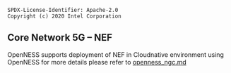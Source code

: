 ```text
SPDX-License-Identifier: Apache-2.0
Copyright (c) 2020 Intel Corporation
```

## Core Network 5G – NEF
OpenNESS supports deployment of NEF in Cloudnative environment using OpenNESS for more details please refer to [openness_ngc.md](https://github.com/otcshare/specs/blob/master/doc/core-network/openness_ngc.md)
